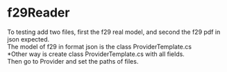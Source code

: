 # f29Reader
To testing add two files, first the f29 real model, and second the f29 pdf in json expected.  \
The model of f29 in format json is the class ProviderTemplate.cs \
*Other way is create class ProviderTemplate.cs with all fields. \
Then go to Provider and set the paths of files.
